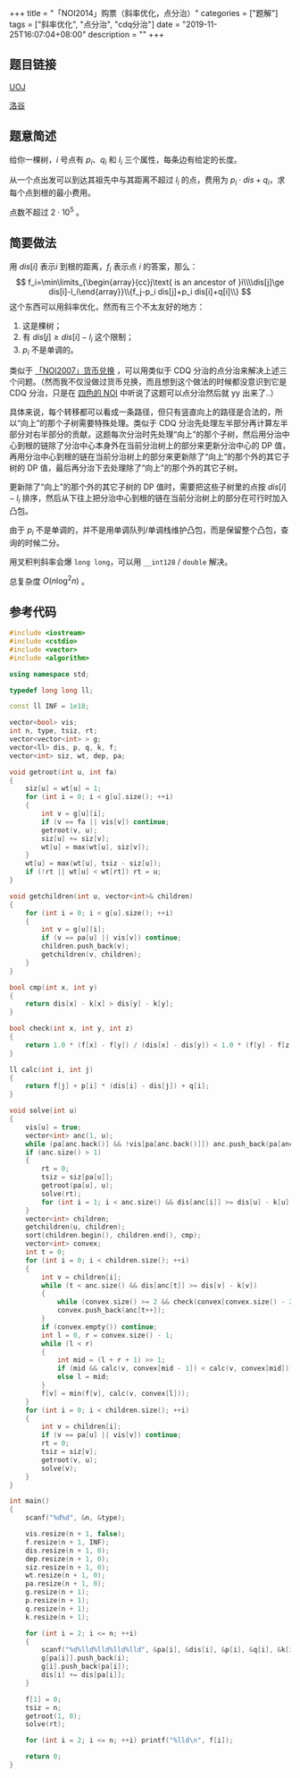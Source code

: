 +++
title = "「NOI2014」购票（斜率优化，点分治）"
categories = ["题解"]
tags = ["斜率优化", "点分治", "cdq分治"]
date = "2019-11-25T16:07:04+08:00"
description = ""
+++


## 题目链接

[UOJ](http://uoj.ac/problem/7)

[洛谷](https://www.luogu.com.cn/problem/P2305)

## 题意简述

给你一棵树，$i$ 号点有 $p_i$、$q_i$ 和 $l_i$ 三个属性，每条边有给定的长度。

从一个点出发可以到达其祖先中与其距离不超过 $l_i$ 的点，费用为 $p_i\cdot dis+q_i$，求每个点到根的最小费用。

点数不超过 $2\cdot 10^5$ 。

<!--more-->

## 简要做法

用 $dis[i]$ 表示$i$ 到根的距离，$f_i$ 表示点 $i$ 的答案，那么：
$$
f_i=\min\limits_{\begin{array}{cc}j\text{ is an ancestor of }i\\\\dis[j]\ge dis[i]-l_i\end{array}}\\{f_j-p_i dis[j]+p_i dis[i]+q[i]\\}
$$
这个东西可以用斜率优化，然而有三个不太友好的地方：

1. 这是棵树；
2. 有 $dis[j]\ge dis[i]-l_i$ 这个限制；
3. $p_i$ 不是单调的。

类似于 [「NOI2007」货币兑换](https://www.luogu.com.cn/problem/P4027) ，可以用类似于 CDQ 分治的点分治来解决上述三个问题。（然而我不仅没做过货币兑换，而且想到这个做法的时候都没意识到它是 CDQ 分治，只是在 [四色的 NOI](https://blog.csdn.net/VFleaKing/article/details/90384225) 中听说了这题可以点分治然后就 yy 出来了..）

具体来说，每个转移都可以看成一条路径，但只有竖直向上的路径是合法的，所以“向上”的那个子树需要特殊处理。类似于 CDQ 分治先处理左半部分再计算左半部分对右半部分的贡献，这题每次分治时先处理“向上”的那个子树，然后用分治中心到根的链除了分治中心本身外在当前分治树上的部分来更新分治中心的 DP 值，再用分治中心到根的链在当前分治树上的部分来更新除了“向上”的那个外的其它子树的 DP 值，最后再分治下去处理除了“向上”的那个外的其它子树。

更新除了“向上”的那个外的其它子树的 DP 值时，需要把这些子树里的点按 $dis[i]-l_i$ 排序，然后从下往上把分治中心到根的链在当前分治树上的部分在可行时加入凸包。

由于 $p_i$ 不是单调的，并不是用单调队列/单调栈维护凸包，而是保留整个凸包，查询的时候二分。

用叉积判斜率会爆 `long long`，可以用 `__int128` / `double` 解决。

总复杂度 $O(n\log^2 n)$ 。

## 参考代码

```cpp
#include <iostream>
#include <cstdio>
#include <vector>
#include <algorithm>

using namespace std;

typedef long long ll;

const ll INF = 1e18;

vector<bool> vis;
int n, type, tsiz, rt;
vector<vector<int> > g;
vector<ll> dis, p, q, k, f;
vector<int> siz, wt, dep, pa;

void getroot(int u, int fa)
{
    siz[u] = wt[u] = 1;
    for (int i = 0; i < g[u].size(); ++i)
    {
        int v = g[u][i];
        if (v == fa || vis[v]) continue;
        getroot(v, u);
        siz[u] += siz[v];
        wt[u] = max(wt[u], siz[v]);
    }
    wt[u] = max(wt[u], tsiz - siz[u]);
    if (!rt || wt[u] < wt[rt]) rt = u;
}

void getchildren(int u, vector<int>& children)
{
    for (int i = 0; i < g[u].size(); ++i)
    {
        int v = g[u][i];
        if (v == pa[u] || vis[v]) continue;
        children.push_back(v);
        getchildren(v, children);
    }
}

bool cmp(int x, int y)
{
    return dis[x] - k[x] > dis[y] - k[y];
}

bool check(int x, int y, int z)
{
    return 1.0 * (f[x] - f[y]) / (dis[x] - dis[y]) < 1.0 * (f[y] - f[z]) / (dis[y] - dis[z]);
}

ll calc(int i, int j)
{
    return f[j] + p[i] * (dis[i] - dis[j]) + q[i];
}

void solve(int u)
{
    vis[u] = true;
    vector<int> anc(1, u);
    while (pa[anc.back()] && !vis[pa[anc.back()]]) anc.push_back(pa[anc.back()]);
    if (anc.size() > 1)
    {
        rt = 0;
        tsiz = siz[pa[u]];
        getroot(pa[u], u);
        solve(rt);
        for (int i = 1; i < anc.size() && dis[anc[i]] >= dis[u] - k[u]; ++i) f[u] = min(f[u], calc(u, anc[i]));
    }
    vector<int> children;
    getchildren(u, children);
    sort(children.begin(), children.end(), cmp);
    vector<int> convex;
    int t = 0;
    for (int i = 0; i < children.size(); ++i)
    {
        int v = children[i];
        while (t < anc.size() && dis[anc[t]] >= dis[v] - k[v])
        {
            while (convex.size() >= 2 && check(convex[convex.size() - 2], convex.back(), anc[t])) convex.pop_back();
            convex.push_back(anc[t++]);
        }
        if (convex.empty()) continue;
        int l = 0, r = convex.size() - 1;
        while (l < r)
        {
            int mid = (l + r + 1) >> 1;
            if (mid && calc(v, convex[mid - 1]) < calc(v, convex[mid])) r = mid - 1;
            else l = mid;
        }
        f[v] = min(f[v], calc(v, convex[l]));
    }
    for (int i = 0; i < children.size(); ++i)
    {
        int v = children[i];
        if (v == pa[u] || vis[v]) continue;
        rt = 0;
        tsiz = siz[v];
        getroot(v, u);
        solve(v);
    }
}

int main()
{
    scanf("%d%d", &n, &type);

    vis.resize(n + 1, false);
    f.resize(n + 1, INF);
    dis.resize(n + 1, 0);
    dep.resize(n + 1, 0);
    siz.resize(n + 1, 0);
    wt.resize(n + 1, 0);
    pa.resize(n + 1, 0);
    g.resize(n + 1);
    p.resize(n + 1);
    q.resize(n + 1);
    k.resize(n + 1);

    for (int i = 2; i <= n; ++i)
    {
        scanf("%d%lld%lld%lld%lld", &pa[i], &dis[i], &p[i], &q[i], &k[i]);
        g[pa[i]].push_back(i);
        g[i].push_back(pa[i]);
        dis[i] += dis[pa[i]];
    }

    f[1] = 0;
    tsiz = n;
    getroot(1, 0);
    solve(rt);

    for (int i = 2; i <= n; ++i) printf("%lld\n", f[i]);

    return 0;
}
```

